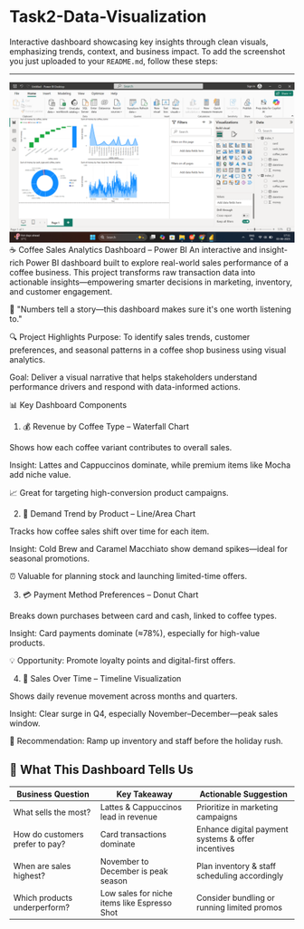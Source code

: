 # Task2-Data-Visualization
Interactive dashboard showcasing key insights through clean visuals, emphasizing trends, context, and business impact.
To add the screenshot you just uploaded to your `README.md`, follow these steps:

---
![Power BI Dashboard](https://github.com/SUSHREE-SUBHADARSINI-JENA/Task2-Data-Visualization/blob/main/dashboard.png?raw=true)
☕ Coffee Sales Analytics Dashboard – Power BI
An interactive and insight-rich Power BI dashboard built to explore real-world sales performance of a coffee business. This project transforms raw transaction data into actionable insights—empowering smarter decisions in marketing, inventory, and customer engagement.

📌 "Numbers tell a story—this dashboard makes sure it's one worth listening to."

🔍 Project Highlights
Purpose:
To identify sales trends, customer preferences, and seasonal patterns in a coffee shop business using visual analytics.

Goal:
Deliver a visual narrative that helps stakeholders understand performance drivers and respond with data-informed actions.

📊 Key Dashboard Components
1. 💰 Revenue by Coffee Type – Waterfall Chart

Shows how each coffee variant contributes to overall sales.

Insight: Lattes and Cappuccinos dominate, while premium items like Mocha add niche value.

📈 Great for targeting high-conversion product campaigns.

2. 🔄 Demand Trend by Product – Line/Area Chart

Tracks how coffee sales shift over time for each item.

Insight: Cold Brew and Caramel Macchiato show demand spikes—ideal for seasonal promotions.

⏰ Valuable for planning stock and launching limited-time offers.

3. 💳 Payment Method Preferences – Donut Chart

Breaks down purchases between card and cash, linked to coffee types.

Insight: Card payments dominate (≈78%), especially for high-value products.

💡 Opportunity: Promote loyalty points and digital-first offers.

4. 📅 Sales Over Time – Timeline Visualization

Shows daily revenue movement across months and quarters.

Insight: Clear surge in Q4, especially November–December—peak sales window.

🎯 Recommendation: Ramp up inventory and staff before the holiday rush.

## 🧠 What This Dashboard Tells Us

| Business Question                          | Key Takeaway                                      | Actionable Suggestion                             |
|-------------------------------------------|--------------------------------------------------|---------------------------------------------------|
| What sells the most?                      | Lattes & Cappuccinos lead in revenue             | Prioritize in marketing campaigns                 |
| How do customers prefer to pay?           | Card transactions dominate                       | Enhance digital payment systems & offer incentives|
| When are sales highest?                   | November to December is peak season              | Plan inventory & staff scheduling accordingly     |
| Which products underperform?              | Low sales for niche items like Espresso Shot     | Consider bundling or running limited promos       |


  

